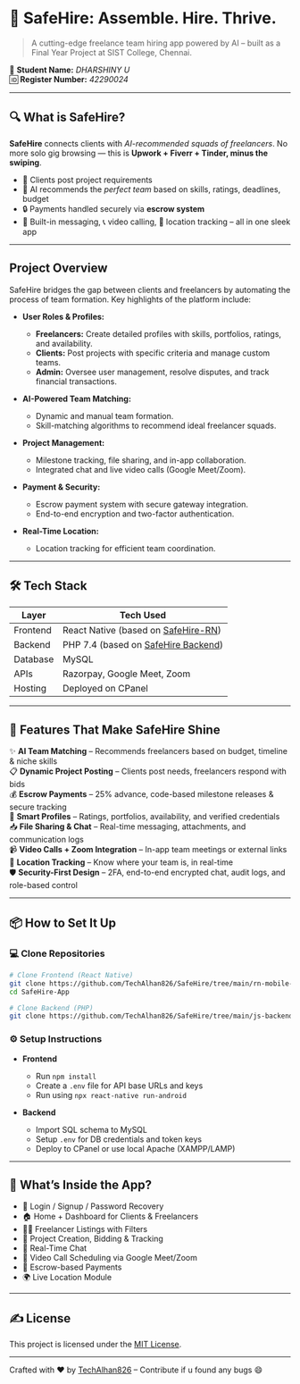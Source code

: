 # 🚀 SafeHire: Assemble. Hire. Thrive.

> A cutting-edge freelance team hiring app powered by AI – built as a Final Year Project at SIST College, Chennai.

👤 **Student Name:** *DHARSHINY U*  
🆔 **Register Number:** *42290024*

---

## 🔍 What is SafeHire?

**SafeHire** connects clients with *AI-recommended squads of freelancers*. No more solo gig browsing — this is **Upwork + Fiverr + Tinder, minus the swiping**.

- 🎯 Clients post project requirements
- 🤖 AI recommends the *perfect team* based on skills, ratings, deadlines, budget
- 🔒 Payments handled securely via **escrow system**
- 💬 Built-in messaging, 📞 video calling, 📍 location tracking – all in one sleek app

---
## Project Overview

SafeHire bridges the gap between clients and freelancers by automating the process of team formation. Key highlights of the platform include:

- **User Roles & Profiles:**  
  - **Freelancers:** Create detailed profiles with skills, portfolios, ratings, and availability.  
  - **Clients:** Post projects with specific criteria and manage custom teams.  
  - **Admin:** Oversee user management, resolve disputes, and track financial transactions.

- **AI-Powered Team Matching:**  
  - Dynamic and manual team formation.  
  - Skill-matching algorithms to recommend ideal freelancer squads.

- **Project Management:**  
  - Milestone tracking, file sharing, and in-app collaboration.  
  - Integrated chat and live video calls (Google Meet/Zoom).

- **Payment & Security:**  
  - Escrow payment system with secure gateway integration.  
  - End-to-end encryption and two-factor authentication.

- **Real-Time Location:**  
  - Location tracking for efficient team coordination.

---

## 🛠️ Tech Stack

| Layer        | Tech Used                                                                 |
|--------------|---------------------------------------------------------------------------|
| Frontend     | React Native (based on [SafeHire-RN](https://github.com/TechAlhan826/SafeHire/tree/main/rn-mobile-app)) |
| Backend      | PHP 7.4 (based on [SafeHire Backend](https://github.com/TechAlhan826/SafeHire/tree/main/js-backend)) |
| Database     | MySQL                                                                    |
| APIs         | Razorpay, Google Meet, Zoom                                               |
| Hosting      | Deployed on CPanel                                                        |

---

## 🔑 Features That Make SafeHire Shine

✨ **AI Team Matching** – Recommends freelancers based on budget, timeline & niche skills  
📋 **Dynamic Project Posting** – Clients post needs, freelancers respond with bids  
💰 **Escrow Payments** – 25% advance, code-based milestone releases & secure tracking  
💼 **Smart Profiles** – Ratings, portfolios, availability, and verified credentials  
📥 **File Sharing & Chat** – Real-time messaging, attachments, and communication logs  
📹 **Video Calls + Zoom Integration** – In-app team meetings or external links  
📍 **Location Tracking** – Know where your team is, in real-time  
🛡️ **Security-First Design** – 2FA, end-to-end encrypted chat, audit logs, and role-based control  

---

## 📦 How to Set It Up

### 💻 Clone Repositories
```bash
# Clone Frontend (React Native)
git clone https://github.com/TechAlhan826/SafeHire/tree/main/rn-mobile-app SafeHire-App
cd SafeHire-App

# Clone Backend (PHP)
git clone https://github.com/TechAlhan826/SafeHire/tree/main/js-backend SafeHire-Backend
```

### ⚙️ Setup Instructions
- **Frontend**
  - Run `npm install`
  - Create a `.env` file for API base URLs and keys
  - Run using `npx react-native run-android`

- **Backend**
  - Import SQL schema to MySQL
  - Setup `.env` for DB credentials and token keys
  - Deploy to CPanel or use local Apache (XAMPP/LAMP)

---

## 🧪 What’s Inside the App?
- 🔐 Login / Signup / Password Recovery
- 🏠 Home + Dashboard for Clients & Freelancers
- 👨‍💻 Freelancer Listings with Filters
- 📌 Project Creation, Bidding & Tracking
- 💬 Real-Time Chat
- 🎥 Video Call Scheduling via Google Meet/Zoom
- 💸 Escrow-based Payments
- 🌍 Live Location Module

---

## ✍️ License
This project is licensed under the [MIT License](LICENSE).

---

Crafted with ❤️ by [TechAlhan826](https://github.com/TechAlhan826) – Contribute if u found any bugs 😄